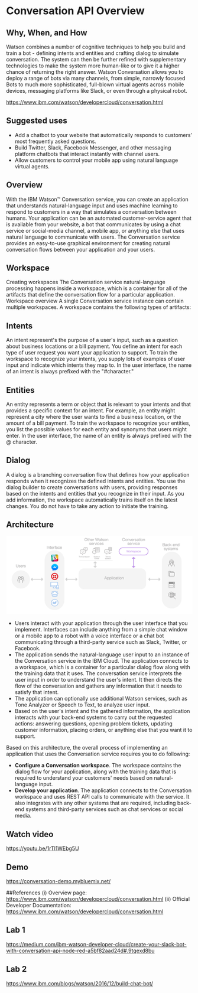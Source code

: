 # Conversation API Overview

## Why, When, and How

Watson combines a number of cognitive techniques to help you build and train a bot - defining intents and entities and crafting dialog to simulate conversation. The system can then be further refined with supplementary technologies to make the system more human-like or to give it a higher chance of returning the right answer. Watson Conversation allows you to deploy a range of bots via many channels, from simple, narrowly focused Bots to much more sophisticated, full-blown virtual agents across mobile devices, messaging platforms like Slack, or even through a physical robot.

https://www.ibm.com/watson/developercloud/conversation.html

## Suggested uses

* Add a chatbot to your website that automatically responds to customers’ most frequently asked questions.
* Build Twitter, Slack, Facebook Messenger, and other messaging platform chatbots that interact instantly with channel users.
* Allow customers to control your mobile app using natural language virtual agents.

## Overview
With the IBM Watson™ Conversation service, you can create an application that understands natural-language input and uses machine learning to respond to customers in a way that simulates a conversation between humans. Your application can be an automated customer-service agent that is available from your website, a bot that communicates by using a chat service or social-media channel, a mobile app, or anything else that uses natural language to communicate with users. The Conversation service provides an easy-to-use graphical environment for creating natural conversation flows between your application and your users.

## Workspace
Creating workspaces
The Conversation service natural-language processing happens inside a workspace, which is a container for all of the artifacts that define the conversation flow for a particular application.
Workspace overview
A single Conversation service instance can contain multiple workspaces. A workspace contains the following types of artifacts:

## Intents
An intent represent's the purpose of a user's input, such as a question about business locations or a bill payment. You define an intent for each type of user request you want your application to support. To train the workspace to recognize your intents, you supply lots of examples of user input and indicate which intents they map to. In the user interface, the name of an intent is always prefixed with the "#character."

## Entities
An entity represents a term or object that is relevant to your intents and that provides a specific context for an intent. For example, an entity might represent a city where the user wants to find a business location, or the amount of a bill payment. To train the workspace to recognize your entities, you list the possible values for each entity and synonyms that users might enter. In the user interface, the name of an entity is always prefixed with the @ character.

## Dialog
A dialog is a branching conversation flow that defines how your application responds when it recognizes the defined intents and entities. You use the dialog builder to create conversations with users, providing responses based on the intents and entities that you recognize in their input.
As you add information, the workspace automatically trains itself on the latest changes. You do not have to take any action to initiate the training.

## Architecture

![Architecture](./conversation_arch_overview.png)
* Users interact with your application through the user interface that you implement. Interfaces can include anything from a simple chat window or a mobile app to a robot with a voice interface or a chat bot communicating through a third-party service such as Slack, Twitter, or Facebook.
* The application sends the natural-language user input to an instance of the Conversation service in the IBM Cloud. The application connects to a workspace, which is a container for a particular dialog flow along with the training data that it uses. The conversation service interprets the user input in order to understand the user's intent. It then directs the flow of the conversation and gathers any information that it needs to satisfy that intent.
* The application can optionally use additional Watson services, such as Tone Analyzer or Speech to Text, to analyze user input.
* Based on the user's intent and the gathered information, the application interacts with your back-end systems to carry out the requested actions: answering questions, opening problem tickets, updating customer information, placing orders, or anything else that you want it to support.

Based on this architecture, the overall process of implementing an application that uses the Conversation service requires you to do following:
* **Configure a Conversation workspace**. The workspace contains the dialog flow for your application, along with the training data that is required to understand your customers' needs based on natural-language input.
* **Develop your application**. The application connects to the Conversation workspace and uses REST API calls to communicate with the service. It also integrates with any other systems that are required, including back-end systems and third-party services such as chat services or social media.

## Watch video
https://youtu.be/1rTl1WEbg5U

## Demo
https://conversation-demo.mybluemix.net/

##References
(i)  Overview page: https://www.ibm.com/watson/developercloud/conversation.html
(ii) Official Developer Documentation: https://www.ibm.com/watson/developercloud/conversation.html

## Lab 1
https://medium.com/ibm-watson-developer-cloud/create-your-slack-bot-with-conversation-api-node-red-a5bf82aad24d#.9tqexd8bu

## Lab 2
https://www.ibm.com/blogs/watson/2016/12/build-chat-bot/

